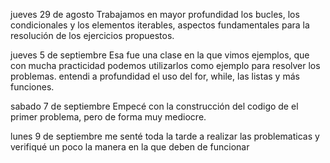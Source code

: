 jueves 29 de agosto
Trabajamos en mayor profundidad los bucles, los condicionales y los elementos iterables, aspectos fundamentales para la resolución de los ejercicios propuestos.

jueves 5 de septiembre
Esa fue una clase en la que vimos ejemplos, que con mucha practicidad podemos utilizarlos como ejemplo para resolver los problemas. entendi a profundidad el uso del for, while, las listas y más funciones.

sabado 7 de septiembre
Empecé con la construcción del codigo de el primer problema, pero de forma muy mediocre.

lunes 9 de septiembre
me senté toda la tarde a realizar las problematicas y verifiqué un poco la manera en la que deben de funcionar
